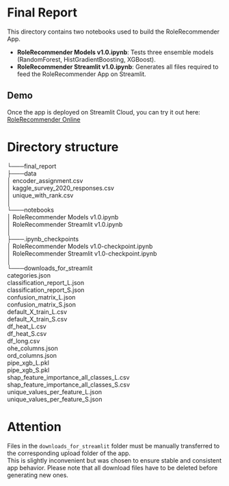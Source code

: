 # Final Report

This directory contains two notebooks used to build the RoleRecommender App.  
- **RoleRecommender Models v1.0.ipynb**: Tests three ensemble models (RandomForest, HistGradientBoosting, XGBoost).  
- **RoleRecommender Streamlit v1.0.ipynb**: Generates all files required to feed the RoleRecommender App on Streamlit.

## Demo

Once the app is deployed on Streamlit Cloud, you can try it out here:  
[RoleRecommender Online](https://share.streamlit.io/jan399/my_app/main/RoleRecommender-app.py)

# Directory structure

└───final_report  
    ├───data  
    │       encoder_assignment.csv  
    │       kaggle_survey_2020_responses.csv  
    │       unique_with_rank.csv  
    │  
    └───notebooks  
        │   RoleRecommender Models v1.0.ipynb  
        │   RoleRecommender Streamlit v1.0.ipynb  
        │  
        ├───.ipynb_checkpoints  
        │       RoleRecommender Models v1.0-checkpoint.ipynb  
        │       RoleRecommender Streamlit v1.0-checkpoint.ipynb  
        │  
        └───downloads_for_streamlit  
                categories.json  
                classification_report_L.json  
                classification_report_S.json  
                confusion_matrix_L.json  
                confusion_matrix_S.json  
                default_X_train_L.csv  
                default_X_train_S.csv  
                df_heat_L.csv  
                df_heat_S.csv  
                df_long.csv  
                ohe_columns.json  
                ord_columns.json  
                pipe_xgb_L.pkl  
                pipe_xgb_S.pkl  
                shap_feature_importance_all_classes_L.csv  
                shap_feature_importance_all_classes_S.csv  
                unique_values_per_feature_L.json  
                unique_values_per_feature_S.json  

# Attention
Files in the `downloads_for_streamlit` folder must be manually transferred to the corresponding upload folder of the app.  
This is slightly inconvenient but was chosen to ensure stable and consistent app behavior.
Please note that all download files have to be deleted before generating new ones.
